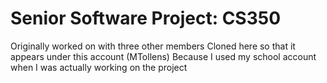 # Senior Software Project: CS350
Originally worked on with three other members
Cloned here so that it appears under this account (MTollens) 
 Because I used my school account when I was actually working on the project
